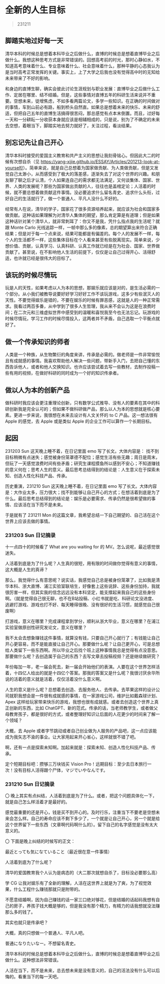 # 全新的人生目标

> 231211

## 脚踏实地过好每一天

清华本科的时候总是想着本科毕业之后做什么，直博的时候总是想着直博毕业之后做什么。我想这种思考方式是非常错误的。回想高考前的时光，那时心静如水，不知道高考意味着什么、专业意味着什么、社会意味着什么，那种平静的心态我认为是当时高考正常发挥的关键。事实上，上了大学之后我也没有觉得高中时的无知给未来带来了不好的影响。

和身边的直博生聊，确实会彼此讨论生涯规划与职业发展：直博毕业之后做什么工作、定居在哪里、结不结婚。但是，这些事情对直博五年的科研生活来说并不重要。空想未来，徒增焦虑，不如多看两篇论文，多学一些知识。在正确的时间做对的事情，车到山前必有路，船到桥头自然直。如果总是想着未来的快乐、未来的舒适，但把自己五年的直博生活搞得很苦闷，那总感觉有点本末倒置。而且，过好每一天和一分耕耘一分收获本身就应该是相辅相成的，只是说，别为了不确定的未来去空想，着眼当下，脚踏实地去努力就好了，关注过程，看淡结果。

## 别忘记先让自己开心

清华本科时接受的爱国主义教育和共产主义的思想让我刻骨铭心。但因此大二的时候有次想自杀（见 <https://yang-xijie.github.io/ESSAY/Articles/201213-look-at-yourself/>）。简单来说，就是自己总想着为国家做贡献、为人类做贡献，但是又发觉自己太渺小，从而感受到了极大的落差感，逐渐失去了对这个世界的兴趣。和朋友聊了聊之后才认清，个人如果连自己的需求都无法满足，又何谈集体、国家、世界、人类的发展呢？那些为国家做出贡献的人，往往也是盖棺定论；人活着的时候，就不要总想着做贡献这件事情。没必要追求什么留名青史、追求什么头衔，过好自己的生活就行了，做一个普通人、平凡人没什么不好的。

经常有人在说，清华的学子，国家花了很多资源培养起来，就应该为社会和国家多做贡献。这种话如果理解为对清华人集体的期望，那么肯定算是有道理；但是如果这种话针对某个清华人，就非常刺耳了：你又不是我，凭什么指点我的生活呢？就跟 Monte Carlo 光线追踪一样，一帧中那么多的像素，总的期望算出来符合正确结果；但是对于每一个点来说，结果可能都是有偏差的。每个人的发展不一样，每个人的生活都不一样，这些集体目标在个人看来甚至有些脱离现实。简单来说，少想价值、贡献，认真学习、认真科研、认真工作就已经是在为社会、国家、世界做贡献了。甚至说，在不影响他人生活的前提下，仅仅是让自己过得开心、活得舒适，也许就已经是很伟大的目标了。

## 该玩的时候尽情玩

玩是人的天性，如果考虑以人为本的思想，那娱乐就应该是对的，是生活必需的一个部分。从小我们被教导说要好好学习好好工作不该玩游戏，这多少有些泯灭人的天性。不要觉得娱乐是错的，不要在娱乐的时候有罪恶感，这就是人的一种正常需求。我看过两百多番，从中学到了很多人生哲理，我从来不会认为这是在浪费时间；在二次元和三维虚拟世界中感受到的温暖和喜悦我至今也无法忘记。玩游戏的时候尽情玩，学习工作的时候尽情投入，这两者并不矛盾，自己选取一个平衡点就好了。

## 做一个传承知识的师者

人类是一个种族，从生物繁衍的角度来讲，传承是必需的。做老师是一件非常愉悦且有成就感的事情。我喜欢帮助他人解决一些问题，带新手入门，去把自己懂的东西告诉他人，或者和他人交换知识。也许应该尝试着去写一些教材，去制作投稿一些有用的视频，在做好科研的同时成为一个好的知识传承者。

## 做以人为本的创新产品

做科研时我应该会更注重理论创新，只有数学公式推导、没有人的要素在其中的科研创新我是完全认可的；但如果不做科研做产品，那么以人为本的思想就是核心要素。更进一步来说，我很想在未来去设计有人文关怀的 to C 产品。这一想法很有 Apple 的感觉，去 Apple 或是类似 Apple 的企业工作可以算作一个长期目标。

## 起因

231203 Sun 这天晚上睡不着，在日记里面 emo 写了长文。大体内容是：
找不到目标稍微有点迷失；感觉被身份笼罩德不配位；感觉生活有些无趣；周日是周末，但玩了一天感觉浪费时间有些矛盾；研究生课程摸鱼所以感到不安心；不知道赚钱的意义何在；思考人生的意义。最后思考总结得到的结论是：人生意义在于探索未知、创造人性化科技产品、传承。

历史重演，231210 Sun 这天晚上睡不着，在日记里面 emo 写了长文。大体内容是：大作业太多，压力很大；找不到能够让自己开心的方式；在想活着到底是为了什么。最后思考总结得到的结论是：娱乐是必要需求、传承仍然是很希望做的事情、应该活在当下而不是未来。

于是就有了 231211 Mon 的这篇文章，我希望总结一下自己期望的、自己活在这个世界上应该去做的事情。

### 231203 Sun 日记摘录

十一点四十的时候看了 What are you waiting for 的 MV。怎么说呢，最近感觉很迷失。

人活着到底是为了什么呢？人生真的很短，用有限的时间做你觉得有意义的事情，这大概是人生的真谛？

那么，我觉得什么有意思呢？说实话，我感觉自己总是被身份笼罩了，比如我是清华本科、浙大直博、浦江实验室联培生，好像套上这些说辞、这些身份加持，我就很厉害一样，但其实我的信念远远没有本科坚定，能支撑起来我自己的这些身份啊。（就是觉得自己很无聊，也不在B站投稿、小红书就是吃、科研论文没进度、逃避打游戏、游戏也打不好、每天睡得很晚、没有很好的生活习惯，就感觉自己很废啊）

打游戏，意义在哪里？完成课程拿到学分，顺利从浙大毕业，意义在哪里？在浦江实验室做原创性研究发论文，意义在哪里？

我不太会去想象赚钱这件事情，就算没有钱，只要自己开心就行了；有钱能让自己开心更容易，而不是能直接让自己开心。那要做什么呢？让自己更开心，可是总想给人类留下一些东西啊。所以毕业之后找个班上这种事情我总是觉得有点没意思。那要做什么呢？去创造属于自己的东西？去写文章去投稿视频？还是继续做研究？

年份每加一年，老一届会死去，新一届会开始他们的表演。人要在这个世界怎样活着，十四亿人给出的就是十四亿个答案。那我的答案又是什么呢？我很讨厌余华所说的活着的意义就是活着，仅仅活着没什么意义啊。

人生的意义是什么呢？总想着去创造、去服务他人、去传承。去苹果这样的设计公司就职我想会是一件很有成就感的事情，在一家游戏公司，维护比如戴森球计划、Apex 这样给玩家带来快乐的游戏，我想也很有成就感。或者去创造这个世界上真正创新的东西，比如 ChatGPT、新的范式。传承的话，当老师教学生，或者做父母教育孩子，都是很好的方式，或者整理好知识让后面的人花更少的时间来了解一个领域？

大概，去 Apple 或者字节跳动或者自己创业做为人服务的产品吧，这一点应该能成为我矢志不渝的事业。让大家用起来开心省心，这样就很不错了吧。

啊，还有一点是探索未知啊。加起来就是：探索未知、创造人性化科技产品、传承。

定个短期目标吧：攒够三万块钱买 Vision Pro！远期目标：至少去日本旅行一次！没有目标人活得跟个尸体，マジでいやなんです。

### 231210 Sun 日记摘录

〇 晚上其实有点纠结，人活着到底是为了什么。或者，把这个问题具体化一下，就是自己怎么样活着才是最好的。

感觉最重要的还是开心，钱是买不到开心的。及时行乐，注重当下不要老是空想未来会怎么样。自己的寿命应该不剩下多少了，一个就是让自己开心，另一个就是给这个世界留下一些东西（文章啊代码啊什么的）。留下自己的名字感觉是没有太大意义的。

〇 下面是晚上纠结的时候写的正文：

最近とっても気になていること（最近很在意一件事情）

人活着到底为了什么呢？

清华的爱国教育我个人认为是病态的（大二那次就想自杀了，目标没必要那么高）

学 CG 让我对娱乐有了全新的理解，人活在这世界上就是为了爽，为了视觉效果，什么工程什么赚钱那就只是附带的。

不愿意结婚啊，因为自己赚钱的话一家三口绝对够花，但是结婚的话起码我想有自己的房子，养孩子钱大概是够的，但是我没有那个精力，有精力的话我想就没法赚那么多的钱了。

其实也就只是传承吧？

大概，真的只想做一个普通人、平凡人吧。

普通になりたいなー。不想留名青史。

清华本科的时候总是想着本科毕业之后做什么，直博的时候总是想着直博毕业之后做什么。这种想法非常错误。

人活在当下，而不是未来，总去想未来是没有意义的，自己的活法没有什么可以后悔的。看重当下的每一天吧。
